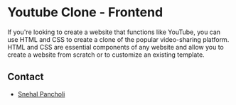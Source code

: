 # Youtube Clone - Frontend

If you're looking to create a website that functions like YouTube, you can use HTML and CSS to create a clone of the popular video-sharing platform. HTML and CSS are essential components of any website and allow you to create a website from scratch or to customize an existing template.

## Contact
* [Snehal Pancholi](https://snehalpancholi.com/contact)